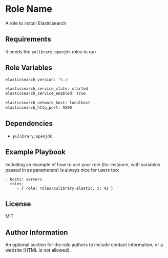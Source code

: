 Role Name
=========

A role to install Elasticsearch

Requirements
------------

It needs the `pulibrary.openjdk` roles to run

Role Variables
--------------

```bash
elasticsearch_version: "6.x"

elasticsearch_service_state: started
elasticsearch_service_enabled: true

elasticsearch_network_host: localhost
elasticsearch_http_port: 9200
```

Dependencies
------------

* `pulibrary.openjdk`

Example Playbook
----------------

Including an example of how to use your role (for instance, with variables
passed in as parameters) is always nice for users too:

    - hosts: servers
      roles:
         - { role: roles/pulibrary.elastic, x: 42 }

License
-------

MIT

Author Information
------------------

An optional section for the role authors to include contact information, or a
website (HTML is not allowed).
